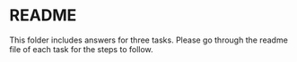# README

This folder includes answers for three tasks.
Please go through the readme file of each task for the steps to follow.
